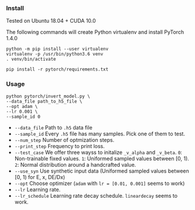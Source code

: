 ### Install

Tested on Ubuntu 18.04 + CUDA 10.0


The following commands will create Python virtualenv and install PyTorch 1.4.0 
```
python -m pip install --user virtualenv
virtualenv -p /usr/bin/python3.6 venv
. venv/bin/activate

pip install -r pytorch/requirements.txt
```


### Usage

```
python pytorch/invert_model.py \
--data_file path_to_h5_file \
--opt adam \
--lr 0.001 \
--sample_id 0
```

  - `--data_file` Path to `.h5` data file
  - `--sample_id` Every `.h5` file has many samples. Pick one of them to test.
  - `--num_step` Number of optmization steps.
  - `--print_step` Frequency to print loss.
  - `--test_case` We offer three wayss to initalize `_v_alpha` and `_v_beta`. `0`: Non-trainable fixed values. `1`: Uniformed sampled values between [0, 1). `2`: Normal distribution around a handcrafted value.
  - `--use_syn` Use synthetic input data (Uniformed sampled values between [0, 1) for E, x, DE/Dx)
  - `--opt` Choose optimizer (`adam` with `lr = [0.01, 0.001]` seems to work)
  - `--lr` Learning rate.
  - `--lr_schedule` Learning rate decay schedule. `lineardecay` seems to work.